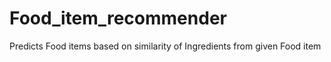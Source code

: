 # Food_item_recommender
Predicts Food items based on similarity of Ingredients from given Food item
